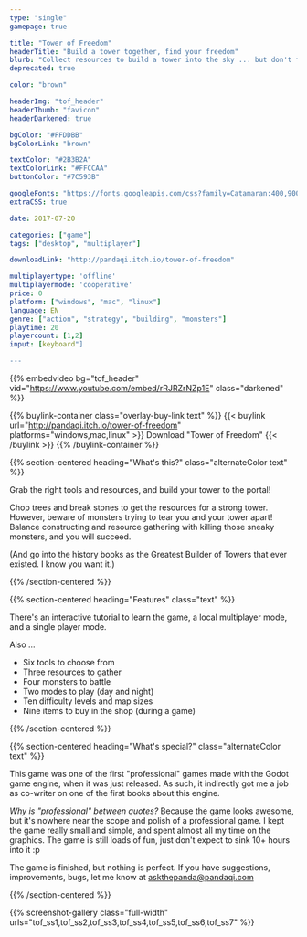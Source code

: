 ```yaml
---
type: "single"
gamepage: true

title: "Tower of Freedom"
headerTitle: "Build a tower together, find your freedom"
blurb: "Collect resources to build a tower into the sky ... but don't forget the monsters trying to tear down your beautiful creation"
deprecated: true

color: "brown"

headerImg: "tof_header"
headerThumb: "favicon"
headerDarkened: true

bgColor: "#FFDDBB"
bgColorLink: "brown"

textColor: "#2B3B2A"
textColorLink: "#FFCCAA"
buttonColor: "#7C593B"

googleFonts: "https://fonts.googleapis.com/css?family=Catamaran:400,900&family=Fredoka+One&display=swap"
extraCSS: true

date: 2017-07-20

categories: ["game"]
tags: ["desktop", "multiplayer"]

downloadLink: "http://pandaqi.itch.io/tower-of-freedom"

multiplayertype: 'offline'
multiplayermode: 'cooperative'
price: 0
platform: ["windows", "mac", "linux"]
language: EN
genre: ["action", "strategy", "building", "monsters"]
playtime: 20
playercount: [1,2]
input: [keyboard"]

---
```


{{% embedvideo bg="tof_header" vid="https://www.youtube.com/embed/rRJRZrNZp1E" class="darkened" %}}

{{% buylink-container class="overlay-buy-link text" %}}
	{{< buylink url="http://pandaqi.itch.io/tower-of-freedom" platforms="windows,mac,linux" >}} 
		Download "Tower of Freedom"
	{{< /buylink >}}
{{% /buylink-container %}}

{{% section-centered heading="What's this?" class="alternateColor text" %}}

Grab the right tools and resources, and build your tower to the portal!

Chop trees and break stones to get the resources for a strong tower. However, beware of monsters trying to tear you and your tower apart! Balance constructing and resource gathering with killing those sneaky monsters, and you will succeed.

(And go into the history books as the Greatest Builder of Towers that ever existed. I know you want it.)

{{% /section-centered %}}

{{% section-centered heading="Features" class="text" %}}

There's an interactive tutorial to learn the game, a local multiplayer mode, and a single player mode.

Also ...

- Six tools to choose from
- Three resources to gather
- Four monsters to battle
- Two modes to play (day and night)
- Ten difficulty levels and map sizes
- Nine items to buy in the shop (during a game)

{{% /section-centered %}}

{{% section-centered heading="What's special?" class="alternateColor text" %}}

This game was one of the first "professional" games made with the Godot game engine, when it was just released. As such, it indirectly got me a job as co-writer on one of the first books about this engine.

_Why is "professional" between quotes?_ Because the game looks awesome, but it's nowhere near the scope and polish of a professional game. I kept the game really small and simple, and spent almost all my time on the graphics. The game is still loads of fun, just don't expect to sink 10+ hours into it :p

The game is finished, but nothing is perfect. If you have suggestions, improvements, bugs, let me know at [askthepanda@pandaqi.com](mailto:askthepanda@pandaqi.com)

{{% /section-centered %}}

{{% screenshot-gallery class="full-width" urls="tof_ss1,tof_ss2,tof_ss3,tof_ss4,tof_ss5,tof_ss6,tof_ss7" %}}